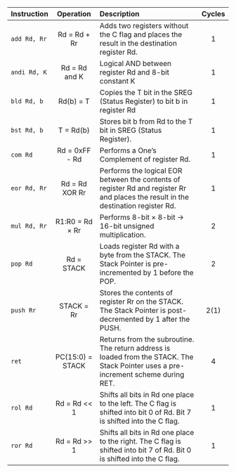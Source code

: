| **Instruction** | **Operation** | **Description** | **Cycles** |
| :-- | :-: | :-- | :-: |
| `add Rd, Rr`  | Rd = Rd + Rr      | Adds two registers without the C flag and places the result in the destination register Rd.                                       | 1 |
| `andi Rd, K`  | Rd = Rd and K     | Logical AND between register Rd and 8-bit constant K                                                                              | 1 |
| `bld Rd, b`   | Rd(b) = T         | Copies the T bit in the SREG (Status Register) to bit b in register Rd                                                            | 1 |
| `bst Rd, b`   | T = Rd(b)         | Stores bit b from Rd to the T bit in SREG (Status Register).                                                                      | 1 |
| `com Rd`      | Rd = 0xFF - Rd    | Performs a One’s Complement of register Rd.                                                                                       | 1 |
| `eor Rd, Rr`  | Rd = Rd XOR Rr    | Performs the logical EOR between the contents of register Rd and register Rr and places the result in the destination register Rd.| 1 |
| `mul Rd, Rr`  | R1:R0 = Rd × Rr   | Performs 8-bit × 8-bit → 16-bit unsigned multiplication.                                                                          | 2 |
| `pop Rd`      | Rd = STACK        | Loads register Rd with a byte from the STACK. The Stack Pointer is pre-incremented by 1 before the POP.                           | 2 |
| `push Rr`     | STACK = Rr        | Stores the contents of register Rr on the STACK. The Stack Pointer is post-decremented by 1 after the PUSH.                       | 2(1) |
| `ret`         | PC(15:0) = STACK  | Returns from the subroutine. The return address is loaded from the STACK. The Stack Pointer uses a pre-increment scheme during RET.| 4 |
| `rol Rd`      | Rd = Rd << 1      | Shifts all bits in Rd one place to the left. The C flag is shifted into bit 0 of Rd. Bit 7 is shifted into the C flag.            | 1 |
| `ror Rd`      | Rd = Rd >> 1      | Shifts all bits in Rd one place to the right. The C flag is shifted into bit 7 of Rd. Bit 0 is shifted into the C flag.           | 1 |